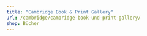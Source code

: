 ```yaml
---
title: "Cambridge Book & Print Gallery"
url: /cambridge/cambridge-book-und-print-gallery/
shop: Bücher
---
```

